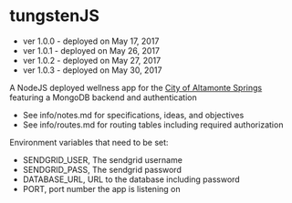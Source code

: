 # tungstenJS

* ver 1.0.0 - deployed on May 17, 2017
* ver 1.0.1 - deployed on May 26, 2017
* ver 1.0.2 - deployed on May 27, 2017
* ver 1.0.3 - deployed on May 30, 2017

A NodeJS deployed wellness app for the [City of Altamonte Springs](http://www.altamonte.org) featuring a MongoDB backend and authentication

* See info/notes.md for specifications, ideas, and objectives
* See info/routes.md for routing tables including required authorization

Environment variables that need to be set:

* SENDGRID_USER, The sendgrid username
* SENDGRID_PASS, The sendgrid password
* DATABASE_URL, URL to the database including password
* PORT, port number the app is listening on
